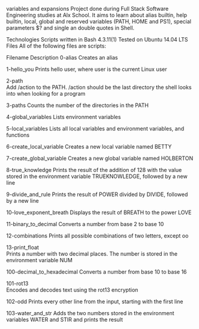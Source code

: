 variables and expansions
Project done during Full Stack Software Engineering studies at Alx School. It aims to learn about alias builtin, help builtin, local, global and reserved variables (PATH, HOME and PS1), special parameters $? and single an double quotes in Shell.

Technologies
Scripts written in Bash 4.3.11(1)
Tested on Ubuntu 14.04 LTS
Files
All of the following files are scripts:

Filename	Description
0-alias
Creates an alias

1-hello_you
Prints hello user, where user is the current Linux user

2-path	
Add /action to the PATH. /action should be the last directory the shell looks into when looking for a program

3-paths
Counts the number of the directories in the PATH

4-global_variables
Lists environment variables

5-local_variables
Lists all local variables and environment variables, and functions

6-create_local_variable
Creates a new local variable named BETTY

7-create_global_variable
Creates a new global variable named HOLBERTON

8-true_knowledge
Prints the result of the addition of 128 with the value stored in the environment variable TRUEKNOWLEDGE, followed by a new line

9-divide_and_rule
Prints the result of POWER divided by DIVIDE, followed by a new line

10-love_exponent_breath
Displays the result of BREATH to the power LOVE

11-binary_to_decimal
Converts a number from base 2 to base 10

12-combinations
Prints all possible combinations of two letters, except oo

13-print_float	
Prints a number with two decimal places. The number is stored in the environment variable NUM

100-decimal_to_hexadecimal
Converts a number from base 10 to base 16

101-rot13	
Encodes and decodes text using the rot13 encryption

102-odd
Prints every other line from the input, starting with the first line

103-water_and_str
Adds the two numbers stored in the environment variables WATER and STIR and prints the result
